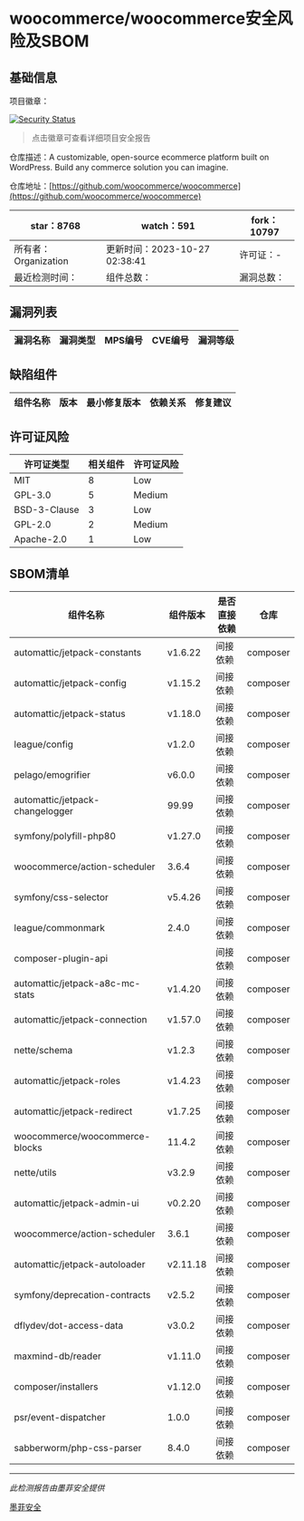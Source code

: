# woocommerce/woocommerce安全风险及SBOM

## 基础信息

项目徽章：

[![Security Status](https://www.murphysec.com/platform3/v31/badge/1717616902343016448.svg)](https://www.murphysec.com/console/report/1694416112174133248/1717616902343016448)

> 点击徽章可查看详细项目安全报告

仓库描述：A customizable, open-source ecommerce platform built on WordPress. Build any commerce solution you can imagine.

仓库地址：[https://github.com/woocommerce/woocommerce](https://github.com/woocommerce/woocommerce)

| star：8768 | watch：591 | fork：10797 |
| ----------- | -------------- | ------------ |
| 所有者：Organization | 更新时间：2023-10-27 02:38:41 | 许可证：- |
| 最近检测时间： | 组件总数： | 漏洞总数： |




## 漏洞列表

| 漏洞名称 | 漏洞类型 | MPS编号 | CVE编号 | 漏洞等级 |
| ------- | ------ | ------- | ------ | ----- |





## 缺陷组件

| 组件名称 | 版本 | 最小修复版本 | 依赖关系 | 修复建议 |
| -------- | ---- | ------------ | -------- | -------- |





## 许可证风险

| 许可证类型 | 相关组件 | 许可证风险 |
| ---------- | -------- | ---------- |
|MIT|8|Low|
|GPL-3.0|5|Medium|
|BSD-3-Clause|3|Low|
|GPL-2.0|2|Medium|
|Apache-2.0|1|Low|




## SBOM清单

| 组件名称 | 组件版本 | 是否直接依赖 | 仓库 |
| -------- | -------- | ------------ | ---- |
|automattic/jetpack-constants|v1.6.22|间接依赖|composer|
|automattic/jetpack-config|v1.15.2|间接依赖|composer|
|automattic/jetpack-status|v1.18.0|间接依赖|composer|
|league/config|v1.2.0|间接依赖|composer|
|pelago/emogrifier|v6.0.0|间接依赖|composer|
|automattic/jetpack-changelogger|99.99|间接依赖|composer|
|symfony/polyfill-php80|v1.27.0|间接依赖|composer|
|woocommerce/action-scheduler|3.6.4|间接依赖|composer|
|symfony/css-selector|v5.4.26|间接依赖|composer|
|league/commonmark|2.4.0|间接依赖|composer|
|composer-plugin-api||间接依赖|composer|
|automattic/jetpack-a8c-mc-stats|v1.4.20|间接依赖|composer|
|automattic/jetpack-connection|v1.57.0|间接依赖|composer|
|nette/schema|v1.2.3|间接依赖|composer|
|automattic/jetpack-roles|v1.4.23|间接依赖|composer|
|automattic/jetpack-redirect|v1.7.25|间接依赖|composer|
|woocommerce/woocommerce-blocks|11.4.2|间接依赖|composer|
|nette/utils|v3.2.9|间接依赖|composer|
|automattic/jetpack-admin-ui|v0.2.20|间接依赖|composer|
|woocommerce/action-scheduler|3.6.1|间接依赖|composer|
|automattic/jetpack-autoloader|v2.11.18|间接依赖|composer|
|symfony/deprecation-contracts|v2.5.2|间接依赖|composer|
|dflydev/dot-access-data|v3.0.2|间接依赖|composer|
|maxmind-db/reader|v1.11.0|间接依赖|composer|
|composer/installers|v1.12.0|间接依赖|composer|
|psr/event-dispatcher|1.0.0|间接依赖|composer|
|sabberworm/php-css-parser|8.4.0|间接依赖|composer|


------

*此检测报告由墨菲安全提供*

[墨菲安全](www.murphysec.com)